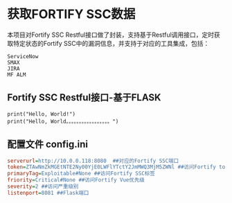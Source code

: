 # 获取FORTIFY SSC数据
本项目对Fortify SSC Restful接口做了封装，支持基于Restful调用接口，定时获取特定状态的Fortify SSC中的漏洞信息，并支持于对应的工具集成，包括：

```集成工具
ServiceNow
SMAX
JIRA
MF ALM
```

## Fortify SSC Restful接口-基于FLASK
```Restful调用方式
print("Hello, World!")
print("Hello, World。。。。。。。。。。。。。。。。。")
```

## 配置文件 config.ini
```config.ini
serverurl=http://10.0.0.118:8080  ##对应的Fortify SSC端口
token=ZTAwNmZkMGEtNTE2Ny00YjE0LWFlYTctY2JmMWQ3MjM5ZWNl ##访问Fortify token
primaryTag=Exploitable#None ##访问Fortify SSC标签
friority=Critical#None ##访问Fortify Vue优先级
severity=2 ##访问严重级别
listenport=8081 ##Flask端口
```